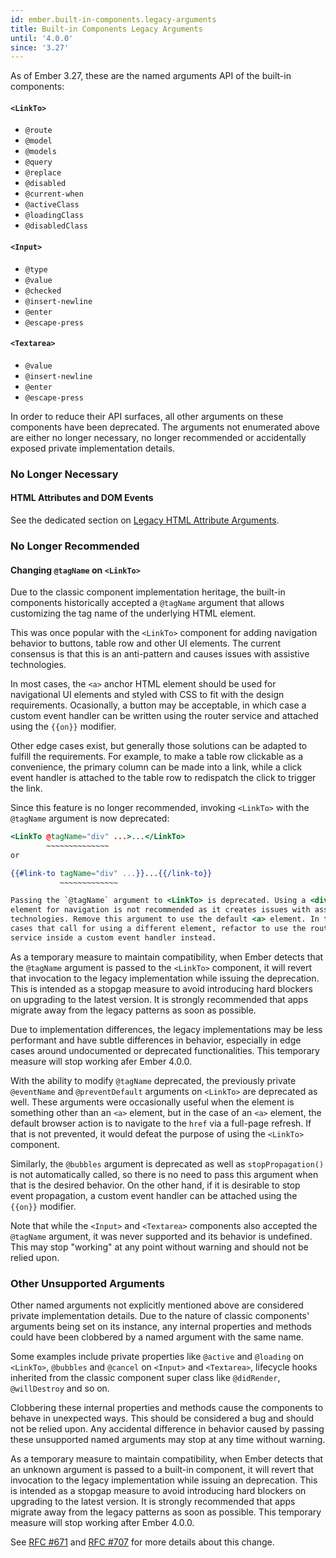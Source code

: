 ```yaml
---
id: ember.built-in-components.legacy-arguments
title: Built-in Components Legacy Arguments
until: '4.0.0'
since: '3.27'
---
```


As of Ember 3.27, these are the named arguments API of the built-in components:

#### `<LinkTo>`
  
* `@route`
* `@model`
* `@models`
* `@query`
* `@replace`
* `@disabled`
* `@current-when`
* `@activeClass`
* `@loadingClass`
* `@disabledClass`

#### `<Input>`

* `@type`
* `@value`
* `@checked`
* `@insert-newline`
* `@enter`
* `@escape-press`

#### `<Textarea>`

* `@value`
* `@insert-newline`
* `@enter`
* `@escape-press`

In order to reduce their API surfaces, all other arguments on these components
have been deprecated. The arguments not enumerated above are either no longer
necessary, no longer recommended or accidentally exposed private implementation
details.

### No Longer Necessary

#### HTML Attributes and DOM Events

See the dedicated section on [Legacy HTML Attribute Arguments](#toc_ember-built-in-components-legacy-attribute-arguments).

### No Longer Recommended

#### Changing `@tagName` on `<LinkTo>`

Due to the classic component implementation heritage, the built-in components
historically accepted a `@tagName` argument that allows customizing the tag
name of the underlying HTML element.

This was once popular with the `<LinkTo>` component for adding navigation
behavior to buttons, table row and other UI elements. The current consensus is
that this is an anti-pattern and causes issues with assistive technologies.

In most cases, the `<a>` anchor HTML element should be used for navigational UI
elements and styled with CSS to fit with the design requirements. Ocasionally,
a button may be acceptable, in which case a custom event handler can be written
using the router service and attached using the `{{on}}` modifier.

Other edge cases exist, but generally those solutions can be adapted to fulfill
the requirements. For example, to make a table row clickable as a convenience,
the primary column can be made into a link, while a click event handler is
attached to the table row to redispatch the click to trigger the link.

Since this feature is no longer recommended, invoking `<LinkTo>` with the
`@tagName` argument is now deprecated:

```handlebars
<LinkTo @tagName="div" ...>...</LinkTo>
        ~~~~~~~~~~~~~~
or

{{#link-to tagName="div" ...}}...{{/link-to}}
           ~~~~~~~~~~~~~

Passing the `@tagName` argument to <LinkTo> is deprecated. Using a <div>
element for navigation is not recommended as it creates issues with assistive
technologies. Remove this argument to use the default <a> element. In the rare
cases that call for using a different element, refactor to use the router
service inside a custom event handler instead.
```

As a temporary measure to maintain compatibility, when Ember detects that the
`@tagName` argument is passed to the `<LinkTo>` component, it will revert that
invocation to the legacy implementation while issuing the deprecation. This is
intended as a stopgap measure to avoid introducing hard blockers on upgrading
to the latest version. It is strongly recommended that apps migrate away from
the legacy patterns as soon as possible.

Due to implementation differences, the legacy implementations may be less
performant and have subtle differences in behavior, especially in edge cases
around undocumented or deprecated functionalities. This temporary measure will
stop working afer Ember 4.0.0.

With the ability to modify `@tagName` deprecated, the previously private
`@eventName` and `@preventDefault` arguments on `<LinkTo>` are deprecated as
well. These arguments were occasionally useful when the element is something
other than an `<a>` element, but in the case of an `<a>` element, the default
browser action is to navigate to the `href` via a full-page refresh. If that is
not prevented, it would defeat the purpose of using the `<LinkTo>` component.

Similarly, the `@bubbles` argument is deprecated as well as `stopPropagation()`
is not automatically called, so there is no need to pass this argument when that
is the desired behavior. On the other hand, if it is desirable to stop event
propagation, a custom event handler can be attached using the `{{on}}` modifier.

Note that while the `<Input>` and `<Textarea>` components also accepted the
`@tagName` argument, it was never supported and its behavior is undefined. This
may stop "working" at any point without warning and should not be relied upon.

### Other Unsupported Arguments

Other named arguments not explicitly mentioned above are considered private
implementation details. Due to the nature of classic components' arguments
being set on its instance, any internal properties and methods could have been
clobbered by a named argument with the same name.

Some examples include private properties like `@active` and `@loading` on
`<LinkTo>`, `@bubbles` and `@cancel` on `<Input>` and `<Textarea>`, lifecycle
hooks inherited from the classic component super class like `@didRender`,
`@willDestroy` and so on.

Clobbering these internal properties and methods cause the components to behave
in unexpected ways. This should be considered a bug and should not be relied
upon. Any accidental difference in behavior caused by passing these unsupported
named arguments may stop at any time without warning.

As a temporary measure to maintain compatibility, when Ember detects that an
unknown argument is passed to a built-in component, it will revert that
invocation to the legacy implementation while issuing an deprecation. This is
intended as a stopgap measure to avoid introducing hard blockers on upgrading
to the latest version. It is strongly recommended that apps migrate away from
the legacy patterns as soon as possible. This temporary measure will stop
working after Ember 4.0.0.

See [RFC #671](https://emberjs.github.io/rfcs/0671-modernize-built-in-components-1.html)
and [RFC #707](https://emberjs.github.io/rfcs/0707-modernize-built-in-components-2.html)
for more details about this change.
